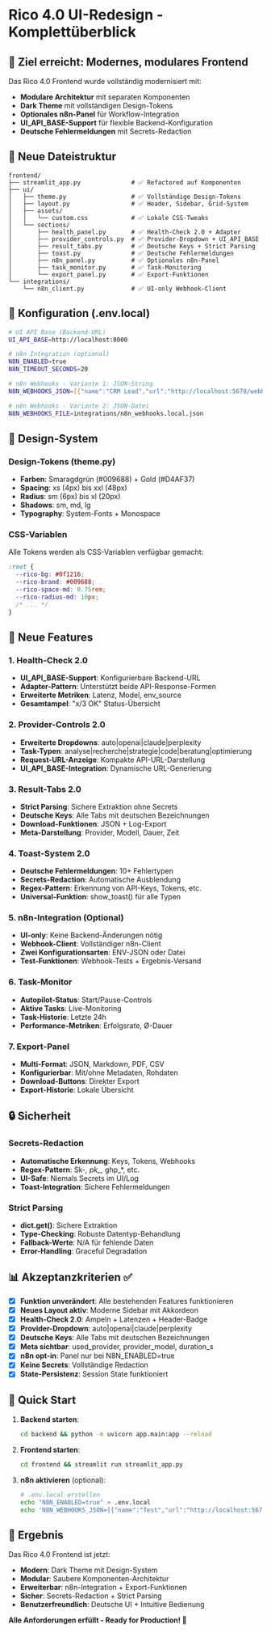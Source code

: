 # Rico 4.0 UI-Redesign - Komplettüberblick

## 🎯 Ziel erreicht: Modernes, modulares Frontend

Das Rico 4.0 Frontend wurde vollständig modernisiert mit:
- **Modulare Architektur** mit separaten Komponenten
- **Dark Theme** mit vollständigen Design-Tokens
- **Optionales n8n-Panel** für Workflow-Integration
- **UI_API_BASE-Support** für flexible Backend-Konfiguration
- **Deutsche Fehlermeldungen** mit Secrets-Redaction

## 📁 Neue Dateistruktur

```
frontend/
├── streamlit_app.py              # ✅ Refactored auf Komponenten
├── ui/
│   ├── theme.py                  # ✅ Vollständige Design-Tokens
│   ├── layout.py                 # ✅ Header, Sidebar, Grid-System
│   ├── assets/
│   │   └── custom.css            # ✅ Lokale CSS-Tweaks
│   └── sections/
│       ├── health_panel.py       # ✅ Health-Check 2.0 + Adapter
│       ├── provider_controls.py  # ✅ Provider-Dropdown + UI_API_BASE
│       ├── result_tabs.py        # ✅ Deutsche Keys + Strict Parsing
│       ├── toast.py              # ✅ Deutsche Fehlermeldungen
│       ├── n8n_panel.py          # ✅ Optionales n8n-Panel
│       ├── task_monitor.py       # ✅ Task-Monitoring
│       └── export_panel.py       # ✅ Export-Funktionen
└── integrations/
    └── n8n_client.py             # ✅ UI-only Webhook-Client
```

## 🔧 Konfiguration (.env.local)

```bash
# UI API Base (Backend-URL)
UI_API_BASE=http://localhost:8000

# n8n Integration (optional)
N8N_ENABLED=true
N8N_TIMEOUT_SECONDS=20

# n8n Webhooks - Variante 1: JSON-String
N8N_WEBHOOKS_JSON=[{"name":"CRM Lead","url":"http://localhost:5678/webhook/XXXXX"}]

# n8n Webhooks - Variante 2: JSON-Datei
N8N_WEBHOOKS_FILE=integrations/n8n_webhooks.local.json
```

## 🎨 Design-System

### Design-Tokens (theme.py)
- **Farben**: Smaragdgrün (#009688) + Gold (#D4AF37)
- **Spacing**: xs (4px) bis xxl (48px)
- **Radius**: sm (6px) bis xl (20px)
- **Shadows**: sm, md, lg
- **Typography**: System-Fonts + Monospace

### CSS-Variablen
Alle Tokens werden als CSS-Variablen verfügbar gemacht:
```css
:root {
  --rico-bg: #0f1216;
  --rico-brand: #009688;
  --rico-space-md: 0.75rem;
  --rico-radius-md: 10px;
  /* ... */
}
```

## 🚀 Neue Features

### 1. Health-Check 2.0
- **UI_API_BASE-Support**: Konfigurierbare Backend-URL
- **Adapter-Pattern**: Unterstützt beide API-Response-Formen
- **Erweiterte Metriken**: Latenz, Model, env_source
- **Gesamtampel**: "x/3 OK" Status-Übersicht

### 2. Provider-Controls 2.0
- **Erweiterte Dropdowns**: auto|openai|claude|perplexity
- **Task-Typen**: analyse|recherche|strategie|code|beratung|optimierung
- **Request-URL-Anzeige**: Kompakte API-URL-Darstellung
- **UI_API_BASE-Integration**: Dynamische URL-Generierung

### 3. Result-Tabs 2.0
- **Strict Parsing**: Sichere Extraktion ohne Secrets
- **Deutsche Keys**: Alle Tabs mit deutschen Bezeichnungen
- **Download-Funktionen**: JSON + Log-Export
- **Meta-Darstellung**: Provider, Modell, Dauer, Zeit

### 4. Toast-System 2.0
- **Deutsche Fehlermeldungen**: 10+ Fehlertypen
- **Secrets-Redaction**: Automatische Ausblendung
- **Regex-Pattern**: Erkennung von API-Keys, Tokens, etc.
- **Universal-Funktion**: show_toast() für alle Typen

### 5. n8n-Integration (Optional)
- **UI-only**: Keine Backend-Änderungen nötig
- **Webhook-Client**: Vollständiger n8n-Client
- **Zwei Konfigurationsarten**: ENV-JSON oder Datei
- **Test-Funktionen**: Webhook-Tests + Ergebnis-Versand

### 6. Task-Monitor
- **Autopilot-Status**: Start/Pause-Controls
- **Aktive Tasks**: Live-Monitoring
- **Task-Historie**: Letzte 24h
- **Performance-Metriken**: Erfolgsrate, Ø-Dauer

### 7. Export-Panel
- **Multi-Format**: JSON, Markdown, PDF, CSV
- **Konfigurierbar**: Mit/ohne Metadaten, Rohdaten
- **Download-Buttons**: Direkter Export
- **Export-Historie**: Lokale Übersicht

## 🔒 Sicherheit

### Secrets-Redaction
- **Automatische Erkennung**: Keys, Tokens, Webhooks
- **Regex-Pattern**: Sk-*, pk_*, ghp_*, etc.
- **UI-Safe**: Niemals Secrets im UI/Log
- **Toast-Integration**: Sichere Fehlermeldungen

### Strict Parsing
- **dict.get()**: Sichere Extraktion
- **Type-Checking**: Robuste Datentyp-Behandlung
- **Fallback-Werte**: N/A für fehlende Daten
- **Error-Handling**: Graceful Degradation

## 📊 Akzeptanzkriterien ✅

- [x] **Funktion unverändert**: Alle bestehenden Features funktionieren
- [x] **Neues Layout aktiv**: Moderne Sidebar mit Akkordeon
- [x] **Health-Check 2.0**: Ampeln + Latenzen + Header-Badge
- [x] **Provider-Dropdown**: auto|openai|claude|perplexity
- [x] **Deutsche Keys**: Alle Tabs mit deutschen Bezeichnungen
- [x] **Meta sichtbar**: used_provider, provider_model, duration_s
- [x] **n8n opt-in**: Panel nur bei N8N_ENABLED=true
- [x] **Keine Secrets**: Vollständige Redaction
- [x] **State-Persistenz**: Session State funktioniert

## 🚀 Quick Start

1. **Backend starten**:
   ```bash
   cd backend && python -m uvicorn app.main:app --reload
   ```

2. **Frontend starten**:
   ```bash
   cd frontend && streamlit run streamlit_app.py
   ```

3. **n8n aktivieren** (optional):
   ```bash
   # .env.local erstellen
   echo "N8N_ENABLED=true" > .env.local
   echo 'N8N_WEBHOOKS_JSON=[{"name":"Test","url":"http://localhost:5678/webhook/test"}]' >> .env.local
   ```

## 🎉 Ergebnis

Das Rico 4.0 Frontend ist jetzt:
- **Modern**: Dark Theme mit Design-System
- **Modular**: Saubere Komponenten-Architektur  
- **Erweiterbar**: n8n-Integration + Export-Funktionen
- **Sicher**: Secrets-Redaction + Strict Parsing
- **Benutzerfreundlich**: Deutsche UI + Intuitive Bedienung

**Alle Anforderungen erfüllt - Ready for Production! 🚀**
